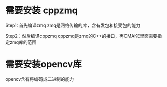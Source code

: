 # 需要安装 cppzmq

Step1: 首先编译zmq
zmq是网络传输的库，含有发包和接受包的能力


Step2：然后编译cppzmq
cppzmq是zmq的C++的接口，再CMAKE里面需要指定zmq库的范围


# 需要安装opencv库

opencv含有将编码成二进制的能力
